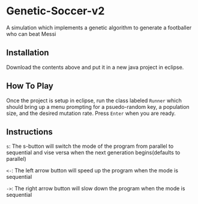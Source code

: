 # Genetic-Soccer-v2
A simulation which implements a genetic algorithm to generate a footballer who can beat Messi

## Installation
Download the contents above and put it in a new java project in eclipse.

## How To Play
Once the project is setup in eclipse, run the class labeled ```Runner``` which should bring up a menu prompting for
a psuedo-random key, a population size, and the desired mutation rate. Press ```Enter``` when you are ready.

## Instructions
```s```: The s-button will switch the mode of the program from parallel to sequential and vise versa when the next generation begins(defaults to parallel)

```<-```: The left arrow button will speed up the program when the mode is sequential

```->```: The right arrow button will slow down the program when the mode is sequential
